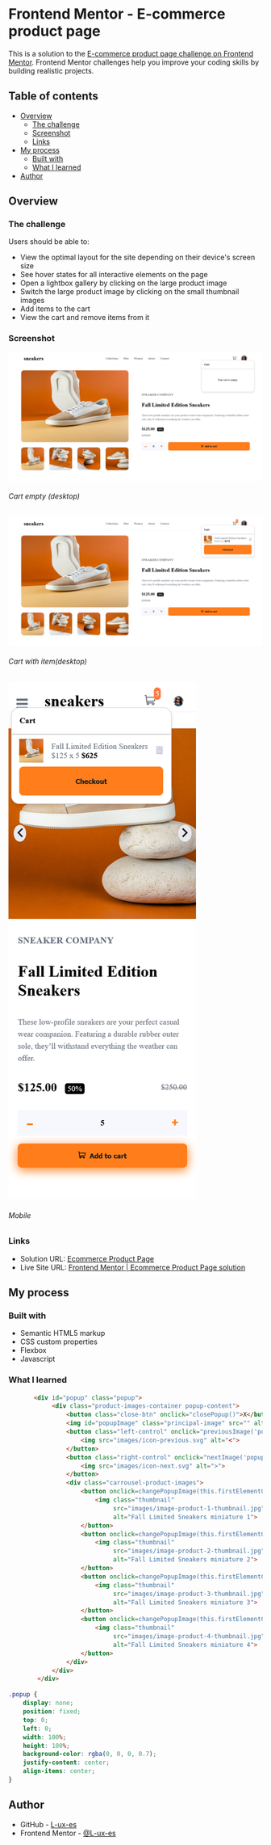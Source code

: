 # Frontend Mentor - E-commerce product page

This is a solution to
the [E-commerce product page challenge on Frontend Mentor](https://www.frontendmentor.io/challenges/ecommerce-product-page-UPsZ9MJp6).
Frontend Mentor challenges help you improve your coding skills by building realistic projects.

## Table of contents

- [Overview](#overview)
    - [The challenge](#the-challenge)
    - [Screenshot](#screenshot)
    - [Links](#links)
- [My process](#my-process)
    - [Built with](#built-with)
    - [What I learned](#what-i-learned)
- [Author](#author)

## Overview

### The challenge

Users should be able to:

- View the optimal layout for the site depending on their device's screen size
- See hover states for all interactive elements on the page
- Open a lightbox gallery by clicking on the large product image
- Switch the large product image by clicking on the small thumbnail images
- Add items to the cart
- View the cart and remove items from it

### Screenshot

![Cart empty](E-commerce_product_page_cart_desktop.png)
###### Cart empty (desktop)

![Cart](E-commerce_product_page_desktop.png)
###### Cart with item(desktop)

![Mobile](E-commerce_product_page_mobile.png)
###### Mobile

### Links

- Solution URL: [Ecommerce Product Page](https://github.com/L-ux-es/Ecommerce-Product-Page)
- Live Site URL: [Frontend Mentor | Ecommerce Product Page solution](https://l-ux-es.github.io/Ecommerce-Product-Page/)

## My process

### Built with

- Semantic HTML5 markup
- CSS custom properties
- Flexbox
- Javascript

### What I learned

```html
       <div id="popup" class="popup">
            <div class="product-images-container popup-content">
                <button class="close-btn" onclick="closePopup()">X</button>
                <img id="popupImage" class="principal-image" src="" alt="Product in pop-up window">
                <button class="left-control" onclick="previousImage('popupImage')" aria-label="Previous image">
                    <img src="images/icon-previous.svg" alt="<">
                </button>
                <button class="right-control" onclick="nextImage('popupImage')" aria-label="Next image">
                    <img src="images/icon-next.svg" alt=">">
                </button>
                <div class="carrousel-product-images">
                    <button onclick=changePopupImage(this.firstElementChild,'images/image-product-1.jpg')>
                        <img class="thumbnail"
                             src="images/image-product-1-thumbnail.jpg"
                             alt="Fall Limited Sneakers miniature 1">
                    </button>
                    <button onclick=changePopupImage(this.firstElementChild,'images/image-product-2.jpg')>
                        <img class="thumbnail"
                             src="images/image-product-2-thumbnail.jpg"
                             alt="Fall Limited Sneakers miniature 2">
                    </button>
                    <button onclick=changePopupImage(this.firstElementChild,'images/image-product-3.jpg')>
                        <img class="thumbnail"
                             src="images/image-product-3-thumbnail.jpg"
                             alt="Fall Limited Sneakers miniature 3">
                    </button>
                    <button onclick=changePopupImage(this.firstElementChild,'images/image-product-4.jpg')>
                        <img class="thumbnail"
                             src="images/image-product-4-thumbnail.jpg"
                             alt="Fall Limited Sneakers miniature 4">
                    </button>
                </div>
            </div>
        </div>
```

```css
.popup {
    display: none;
    position: fixed;
    top: 0;
    left: 0;
    width: 100%;
    height: 100%;
    background-color: rgba(0, 0, 0, 0.7);
    justify-content: center;
    align-items: center;
}
```

## Author

- GitHub - [L-ux-es](https://github.com/L-ux-es)
- Frontend Mentor - [@L-ux-es](https://www.frontendmentor.io/profile/L-ux-es)

